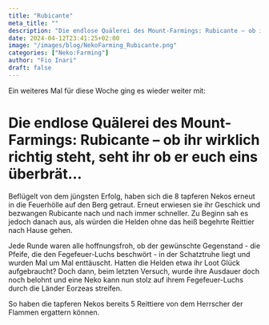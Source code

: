 ```yaml
---
title: "Rubicante"
meta_title: ""
description: "Die endlose Quälerei des Mount-Farmings: Rubicante – ob ihr wirklich richtig steht, seht ihr ob er euch eins überbrät"
date: 2024-04-12T23:41:25+02:00
image: "/images/blog/NekoFarming_Rubicante.png"
categories: ["Neko:Farming"]
author: "Fio Inari"
draft: false
---
```

Ein weiteres Mal für diese Woche ging es wieder weiter mit:

# Die endlose Quälerei des Mount-Farmings: Rubicante – ob ihr wirklich richtig steht, seht ihr ob er euch eins überbrät… #

Beflügelt von dem jüngsten Erfolg, haben sich die 8 tapferen Nekos erneut in die Feuerhölle auf den Berg getraut. Erneut erwiesen sie ihr Geschick und bezwangen Rubicante nach und nach immer schneller. Zu Beginn sah es jedoch danach aus, als würden die Helden ohne das heiß begehrte Reittier nach Hause gehen.

Jede Runde waren alle hoffnungsfroh, ob der gewünschte Gegenstand - die Pfeife, die den Fegefeuer-Luchs beschwört - in der Schatztruhe liegt und wurden Mal um Mal enttäuscht. Hatten die Helden etwa ihr Loot Glück aufgebraucht?
Doch dann, beim letzten Versuch, wurde ihre Ausdauer doch noch belohnt und eine Neko kann nun stolz auf ihrem Fegefeuer-Luchs durch die Länder Eorzeas streifen.

So haben die tapferen Nekos bereits 5 Reittiere von dem Herrscher der Flammen ergattern können.